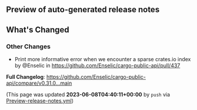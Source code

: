 ## Preview of auto-generated release notes
<!-- Release notes generated using configuration in .github/release.yml at main -->

## What's Changed
### Other Changes
* Print more informative error when we encounter a sparse crates.io index by @Enselic in https://github.com/Enselic/cargo-public-api/pull/437


**Full Changelog**: https://github.com/Enselic/cargo-public-api/compare/v0.31.0...main


(This page was updated **2023-06-08T04:40:11+00:00** by `push` via [Preview-release-notes.yml](https://github.com/Enselic/cargo-public-api/actions/runs/5207450016))
